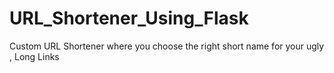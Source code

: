 # URL_Shortener_Using_Flask
Custom URL Shortener where you choose the right short name for your ugly , Long Links
